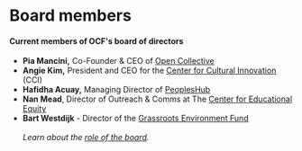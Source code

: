 # Board members

#### Current members of OCF's board of directors

* **Pia Mancini,** Co-Founder & CEO of [Open Collective](https://www.opencollective.com)
* **Angie Kim,** President and CEO for the [Center for Cultural Innovation](https://www.cciarts.org/) (CCI)
* **Hafidha Acuay,** Managing Director of [PeoplesHub](https://peopleshub.org/people/)
* **Nan Mead**, Director of Outreach & Comms at The [Center for Educational Equity](http://www.centerforeducationalequity.org/)
* **Bart Westdijk** - Director of the [Grassroots Environment Fund](https://grassrootsfund.org/)\
  \
  _Learn about the_ [_role of the board_](../board/role-of-the-board.md)_._

